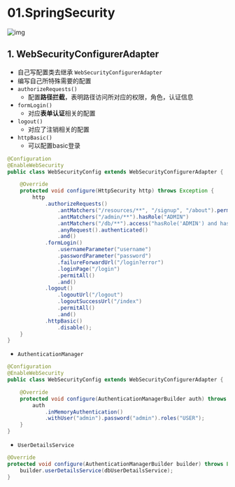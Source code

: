 # 01.SpringSecurity

![img](D:\2.projects\Java\InternetProtocol\img\aHR0cDovL2ltZy5pdGJveWh1Yi5jb20vMjAyMC8wNy9XZWJTZWN1cml0eUNvbmZpZ3VyZXJBZGFwdGVyLnBuZw)

## 1. WebSecurityConfigurerAdapter 

- 自己写配置类去继承 `WebSecurityConfigurerAdapter` 
- 编写自己所特殊需要的配置
- `authorizeRequests()`
  - 配置**路径拦截**，表明路径访问所对应的权限，角色，认证信息
- `formLogin()`
  - 对应**表单认证**相关的配置
- `logout()`
  - 对应了注销相关的配置
- `httpBasic()`
  - 可以配置basic登录

```java
@Configuration
@EnableWebSecurity
public class WebSecurityConfig extends WebSecurityConfigurerAdapter {

    @Override
    protected void configure(HttpSecurity http) throws Exception {
        http
            .authorizeRequests()
                .antMatchers("/resources/**", "/signup", "/about").permitAll()
                .antMatchers("/admin/**").hasRole("ADMIN")
                .antMatchers("/db/**").access("hasRole('ADMIN') and hasRole('DBA')")
                .anyRequest().authenticated()
                .and()
            .formLogin()
                .usernameParameter("username")
                .passwordParameter("password")
                .failureForwardUrl("/login?error")
                .loginPage("/login")
                .permitAll()
                .and()
            .logout()
                .logoutUrl("/logout")
                .logoutSuccessUrl("/index")
                .permitAll()
                .and()
            .httpBasic()
                .disable();
    }
}
```

- `AuthenticationManager`

```java
@Configuration
@EnableWebSecurity
public class WebSecurityConfig extends WebSecurityConfigurerAdapter {

    @Override
    protected void configure(AuthenticationManagerBuilder auth) throws Exception {
        auth
            .inMemoryAuthentication()
            .withUser("admin").password("admin").roles("USER");
    } 
}
```

- `UserDetailsService`

```java
@Override
protected void configure(AuthenticationManagerBuilder builder) throws Exception{
    builder.userDetailsService(dbUserDetailsService);
}
```













































